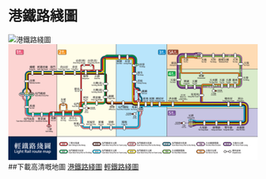 # 港鐵路綫圖
![港鐵路綫圖](./mtr.png "港鐵路綫圖")
![輕鐵路綫圖](./lr.png "輕鐵路綫圖")
##下載高清嘅地圖
[港鐵路綫圖](./mtr.pdf)
[輕鐵路綫圖](./lr.pdf)

